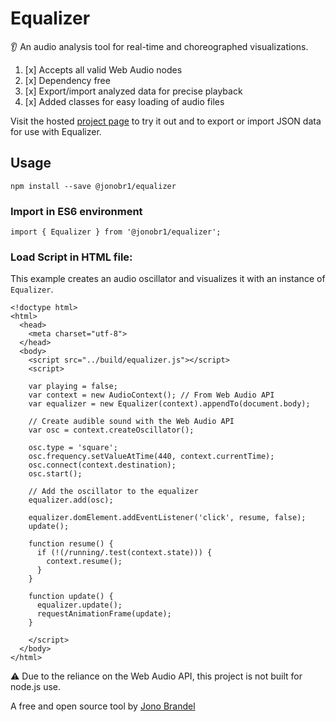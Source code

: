 # Equalizer

:ear: An audio analysis tool for real-time and choreographed visualizations.

1. [x] Accepts all valid Web Audio nodes
2. [x] Dependency free
3. [x] Export/import analyzed data for precise playback
4. [x] Added classes for easy loading of audio files

Visit the hosted [project page](http://jonobr1.com/equalizer) to try it out and to export or import JSON data for use with Equalizer.

## Usage

`npm install --save @jonobr1/equalizer`

### Import in ES6 environment

`import { Equalizer } from '@jonobr1/equalizer';`

### Load Script in HTML file:

This example creates an audio oscillator and visualizes it with an instance of `Equalizer`.

```html5
<!doctype html>
<html>
  <head>
    <meta charset="utf-8">
  </head>
  <body>
    <script src="../build/equalizer.js"></script>
    <script>

    var playing = false;
    var context = new AudioContext(); // From Web Audio API
    var equalizer = new Equalizer(context).appendTo(document.body);

    // Create audible sound with the Web Audio API
    var osc = context.createOscillator();

    osc.type = 'square';
    osc.frequency.setValueAtTime(440, context.currentTime);
    osc.connect(context.destination);
    osc.start();

    // Add the oscillator to the equalizer
    equalizer.add(osc);

    equalizer.domElement.addEventListener('click', resume, false);
    update();

    function resume() {
      if (!(/running/.test(context.state))) {
        context.resume();
      }
    }

    function update() {
      equalizer.update();
      requestAnimationFrame(update);
    }

    </script>
  </body>
</html>
```

:warning: Due to the reliance on the Web Audio API, this project is not built for node.js use.

A free and open source tool by [Jono Brandel](http://jono.fyi/)
